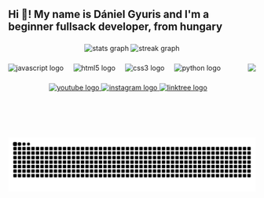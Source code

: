 <h2 align="left">Hi 👋! My name is Dániel Gyuris and I'm a beginner fullsack developer, from hungary</h2>

###

<div align="center">
  <img src="https://github-readme-stats.vercel.app/api?username=simsononroad&hide_title=false&hide_rank=false&show_icons=true&include_all_commits=true&count_private=true&disable_animations=false&theme=dracula&locale=en&hide_border=false" height="150" alt="stats graph"  />
  <img src="https://streak-stats.demolab.com?user=simsononroad&locale=en&mode=daily&theme=dracula&hide_border=false&border_radius=5" height="150" alt="streak graph"  />
</div>

###

<img align="right" height="150" src="https://p16-sign-useast2a.tiktokcdn.com/tos-useast2a-avt-0068-euttp/790ce06cc0d3360fad955120a24369d2~c5_1080x1080.jpeg?lk3s=a5d48078&nonce=68136&refresh_token=d4590c4b0b77028f87599ac4f8b3dd59&x-expires=1735596000&x-signature=fA3lgzTbWlkR%2BiI%2BBmnb2shy%2BEI%3D&shp=a5d48078&shcp=81f88b70"  />

###

<div align="left">
  <img src="https://skillicons.dev/icons?i=js" height="30" alt="javascript logo"  />
  <img width="12" />
  <img src="https://skillicons.dev/icons?i=html" height="30" alt="html5 logo"  />
  <img width="12" />
  <img src="https://skillicons.dev/icons?i=css" height="30" alt="css3 logo"  />
  <img width="12" />
  <img src="https://skillicons.dev/icons?i=py" height="30" alt="python logo"  />
</div>

###


<div align="center">
  <a href="https://www.youtube.com/@simsononroad" target="_blank">
    <img src="https://img.shields.io/static/v1?message=Youtube&logo=youtube&label=&color=FF0000&logoColor=white&labelColor=&style=for-the-badge" height="35" alt="youtube logo"  />
  </a>
  <a href="https://www.instagram.com/simson_on_the_road/" target="_blank">
    <img src="https://img.shields.io/static/v1?message=Instagram&logo=instagram&label=&color=E4405F&logoColor=white&labelColor=&style=for-the-badge" height="35" alt="instagram logo"  />
  </a>
  <a href="https://linktr.ee/magyar_motorosok" target="_blank">
    <img src="https://img.shields.io/static/v1?message=Linktree&logo=linktree&label=&color=1de9b6&logoColor=white&labelColor=&style=for-the-badge" height="35" alt="linktree logo"  />
  </a>
</div>

###

<br clear="both">

<img src="https://raw.githubusercontent.com/simsononroad/simsononroad/output/snake.svg" alt="Snake animation" />

###
